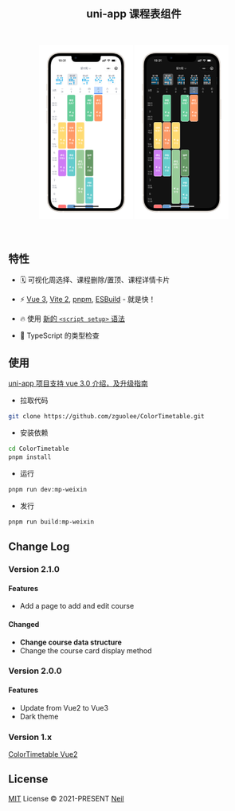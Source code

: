 <br>
<h2 align="center">uni-app 课程表组件</h2>
<br>
<p align='center'>
  <img src="images/light.png" height="350"></img>
  <img src="images/dark.png" height="350"></img>
</p>

<br>

## 特性

- 🗓  可视化周选择、课程删除/置顶、课程详情卡片

- ⚡️ [Vue 3](https://github.com/vuejs/vue-next), [Vite 2](https://github.com/vitejs/vite), [pnpm](https://pnpm.js.org/), [ESBuild](https://github.com/evanw/esbuild) - 就是快！

- 🔥 使用 [新的 `<script setup>` 语法](https://github.com/vuejs/rfcs/pull/227)

- 🦾 TypeScript 的类型检查

## 使用

[uni-app 项目支持 vue 3.0 介绍，及升级指南](https://ask.dcloud.net.cn/article/37834)

- 拉取代码

```bash
git clone https://github.com/zguolee/ColorTimetable.git
```

- 安装依赖
  
```bash
cd ColorTimetable
pnpm install
```

- 运行

```bash
pnpm run dev:mp-weixin
```

- 发行

```bash
pnpm run build:mp-weixin
```

## Change Log

### Version 2.1.0

#### Features

- Add a page to add and edit course

#### Changed

- **Change course data structure**
- Change the course card display method

### Version 2.0.0

#### Features

- Update from Vue2 to Vue3
- Dark theme

### Version 1.x

[ColorTimetable Vue2](https://github.com/zguolee/ColorTimetable/tree/vue2)

## License

[MIT](./LICENSE) License © 2021-PRESENT [Neil](https://github.com/zguolee)
